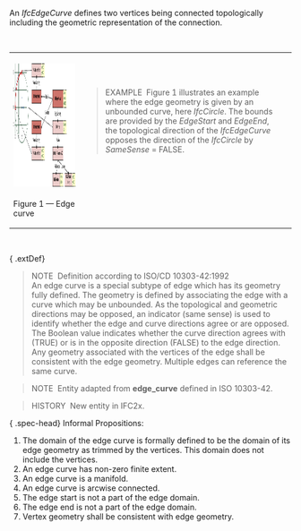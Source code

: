 ﻿An _IfcEdgeCurve_ defines two vertices being connected topologically including the geometric representation of the connection.

&nbsp;

<table>
<tr><td><br><img src="../../../../../../figures/ifcedgecurve.png" width="600" height="220" alt="example"></td>
<td><blockquote class="example">EXAMPLE&nbsp; Figure 1 illustrates an example where the edge geometry is given by an unbounded curve, here <em>IfcCircle</em>. The bounds are provided by the <em>EdgeStart</em> and <em>EdgeEnd</em>, the topological direction of the <em>IfcEdgeCurve</em> opposes the direction of the <em>IfcCircle</em> by <em>SameSense</em> = FALSE.</blockquote></td>
</tr>
<tr><td><p class="figure">Figure 1 &mdash; Edge curve</p></td><td>&nbsp;</td><td>&nbsp;</td></tr>
</table>

&nbsp;

{ .extDef}
> NOTE&nbsp; Definition according to ISO/CD 10303-42:1992  
> An edge curve is a special subtype of edge which has its geometry fully defined. The geometry is defined by associating the edge with a curve which may be unbounded. As the topological and geometric directions may be opposed, an indicator (same sense) is used to identify whether the edge and curve directions agree or are opposed. The Boolean value indicates whether the curve direction agrees with (TRUE) or is in the opposite direction (FALSE) to the edge direction. Any geometry associated with the vertices of the edge shall be consistent with the edge geometry. Multiple edges can reference the same curve.

> NOTE&nbsp; Entity adapted from **edge_curve** defined in ISO 10303-42.

> HISTORY&nbsp; New entity in IFC2x.

{ .spec-head}
Informal Propositions:

1. The domain of the edge curve is formally defined to be the domain of its edge geometry as trimmed by the vertices. This domain does not include the vertices.
2. An edge curve has non-zero finite extent.
3. An edge curve is a manifold.
4. An edge curve is arcwise connected.
5. The edge start is not a part of the edge domain.
6. The edge end is not a part of the edge domain.
7. Vertex geometry shall be consistent with edge geometry.
